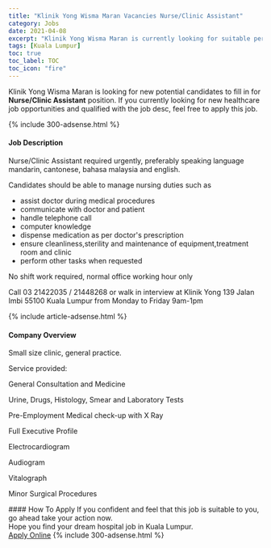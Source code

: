 ```yaml
---
title: "Klinik Yong Wisma Maran Vacancies Nurse/Clinic Assistant" 
category: Jobs 
date: 2021-04-08 
excerpt: "Klinik Yong Wisma Maran is currently looking for suitable person to fill in the Nurse/Clinic Assistant which positioned at Kuala Lumpur" 
tags: [Kuala Lumpur] 
toc: true 
toc_label: TOC 
toc_icon: "fire" 
--- 
```


<p>Klinik Yong Wisma Maran is looking for new potential candidates to fill in for <b>Nurse/Clinic Assistant</b> position. If you currently looking for new healthcare job opportunities and qualified with the job desc, feel free to apply this job.
</p>{% include 300-adsense.html %} 
<div><div><h4>Job Description</h4></div><div><div><span><div><p>Nurse/Clinic Assistant required urgently, preferably speaking language mandarin, cantonese, bahasa malaysia and english.</p><p>Candidates should be able to manage nursing duties such as</p><ul><li>assist doctor during medical procedures</li><li>communicate with doctor and patient</li><li>handle telephone call</li><li>computer knowledge</li><li>dispense medication as per doctor's prescription</li><li>ensure cleanliness,sterility and maintenance of equipment,treatment room and clinic</li><li>perform other tasks when requested</li></ul><p>No shift work required, normal office working hour only</p><p>Call 03 21422035 / 21448268 or walk in interview at Klinik Yong 139 Jalan Imbi 55100 Kuala Lumpur from Monday to Friday 9am-1pm</p></div></span></div></div></div> 
{% include article-adsense.html %} 
<div><div><h4>Company Overview</h4></div><div><div><span><div><p>Small size clinic, general practice.</p><p>Service provided:</p><p>General Consultation and Medicine</p><p>Urine, Drugs, Histology, Smear and Laboratory Tests</p><p>Pre-Employment Medical check-up with X Ray</p><p>Full Executive Profile</p><p>Electrocardiogram</p><p>Audiogram</p><p>Vitalograph</p><p>Minor Surgical Procedures</p></div></span></div></div></div> 
#### How To Apply 
If you confident and feel that this job is suitable to you, go ahead take your action now. <br/> 
Hope you find your dream hospital job in Kuala Lumpur. <br/> 
<a href="https://www.jobstreet.com.my/en/job/nurse-clinic-assistant-4529254?jobId=jobstreet-my-job-4529254" class="btn btn--warning" target="_blank" rel="nofollow noopenner">Apply Online</a> 
{% include 300-adsense.html %} 